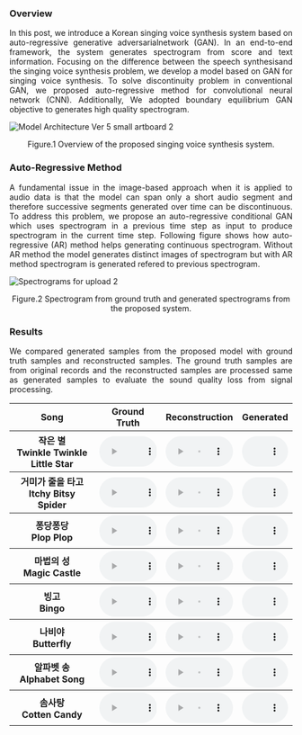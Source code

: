 ### Overview
<p align="justify">
In this post, we  introduce  a  Korean  singing  voice  synthesis  system  based  on  auto-regressive  generative  adversarialnetwork (GAN). In an end-to-end framework, the system generates spectrogram from score and text information. Focusing on the difference between the speech synthesisand the singing voice synthesis problem, we develop a model based on GAN for singing voice synthesis. To solve discontinuity problem in conventional GAN, we proposed auto-regressive method for convolutional neural network (CNN). Additionally, We adopted boundary equilibrium GAN objective to generates high quality spectrogram.
</p>

![Model Architecture Ver 5 small artboard 2](https://user-images.githubusercontent.com/15067112/67160811-804e5180-f38f-11e9-8304-1c99420d644a.jpg)
<p align="center">Figure.1 Overview of the proposed singing voice synthesis system.</p>

### Auto-Regressive Method
<p align="justify">
A fundamental issue in the image-based approach when it is applied to audio data is that the model can span only a short audio segment and therefore successive segments generated over time can be discontinuous. To address this problem, we propose an auto-regressive conditional GAN which uses spectrogram in a previous time step as input to produce spectrogram in the current time step. 
Following figure shows how auto-regressive (AR) method helps generating continuous spectrogram. Without AR method the model generates distinct images of spectrogram but with AR method spectrogram is generated refered to previous spectrogram. 
</p>

![Spectrograms for upload 2](https://user-images.githubusercontent.com/15067112/67160822-a4aa2e00-f38f-11e9-969e-6f2fd1b878eb.jpg)
<p align="center">Figure.2 Spectrogram from ground truth and generated spectrograms from the proposed system.</p>

### Results
<p align="justify">
We compared generated samples from the proposed model with ground truth samples and reconstructed samples. The ground truth samples are from original records and the reconstructed samples are processed same as generated samples to evaluate the sound quality loss from signal processing. 
</p>

<script>
function pauseOthers(ele) {
    $("audio").not(ele).each(function (index, audio) {audio.pause();});
}
</script>

<style>
.main-content table {
    display: inline-table;
}
table {
    table-layout:fixed;
    width: 100%;
    overflow: hidden;
}
#player{
    width: 100%;
}
</style>

<table>
    <tr>
        <th> Song </th>
        <th> Ground Truth </th>
        <th> Reconstruction </th>
        <th> Generated </th>
    </tr>
    <tr>
        <th> 작은 별 <br> Twinkle Twinkle <br> Little Star </th>
        <th> <audio controls id="player" onplay="pauseOthers(this);"><source src="assets/audios/ground/star1_ground.mp3" type="audio/mpeg"></audio> </th>
        <th> <audio controls id="player" onplay="pauseOthers(this);"><source src="assets/audios/recon/star1_recon.mp3" type="audio/mpeg"></audio> </th>
        <th> <audio controls id="player" onplay="pauseOthers(this);"><source src="assets/audios/model4/star1_model4.mp3" type="audio/mpeg"></audio> </th>
    </tr>
    <tr>
        <th> 거미가 줄을 타고 <br> Itchy Bitsy Spider </th>
        <th> <audio controls id="player" onplay="pauseOthers(this);"><source src="assets/audios/ground/spider1_ground.mp3" type="audio/mpeg"></audio> </th>
        <th> <audio controls id="player" onplay="pauseOthers(this);"><source src="assets/audios/recon/spider1_recon.mp3" type="audio/mpeg"></audio> </th>
        <th> <audio controls id="player" onplay="pauseOthers(this);"><source src="assets/audios/model4/spider1_model4.mp3" type="audio/mpeg"></audio> </th>
    </tr>
    <tr>
        <th> 퐁당퐁당 <br> Plop Plop </th>
        <th> <audio controls id="player" onplay="pauseOthers(this);"><source src="assets/audios/ground/pong1_ground.mp3" type="audio/mpeg"></audio> </th>
        <th> <audio controls id="player" onplay="pauseOthers(this);"><source src="assets/audios/recon/pong1_recon.mp3" type="audio/mpeg"></audio> </th>
        <th> <audio controls id="player" onplay="pauseOthers(this);"><source src="assets/audios/model4/pong1_model4.mp3" type="audio/mpeg"></audio> </th>
    </tr>
    <tr>
        <th> 마법의 성 <br> Magic Castle </th>
        <th> <audio controls id="player" onplay="pauseOthers(this);"><source src="assets/audios/ground/magic1_ground.mp3" type="audio/mpeg"></audio> </th>
        <th> <audio controls id="player" onplay="pauseOthers(this);"><source src="assets/audios/recon/magic1_recon.mp3" type="audio/mpeg"></audio> </th>
        <th> <audio controls id="player" onplay="pauseOthers(this);"><source src="assets/audios/model4/magic1_model4.mp3" type="audio/mpeg"></audio> </th>
    </tr>
    <tr>
        <th> 빙고 <br> Bingo </th>
        <th> <audio controls id="player" onplay="pauseOthers(this);"><source src="assets/audios/ground/bingo1_ground.mp3" type="audio/mpeg"></audio> </th>
        <th> <audio controls id="player" onplay="pauseOthers(this);"><source src="assets/audios/recon/bingo1_recon.mp3" type="audio/mpeg"></audio> </th>
        <th> <audio controls id="player" onplay="pauseOthers(this);"><source src="assets/audios/model4/bingo1_model4.mp3" type="audio/mpeg"></audio> </th>
    </tr>
    <tr>
        <th> 나비야 <br> Butterfly </th>
        <th> <audio controls id="player" onplay="pauseOthers(this);"><source src="assets/audios/ground/butterfly1_ground.mp3" type="audio/mpeg"></audio> </th>
        <th> <audio controls id="player" onplay="pauseOthers(this);"><source src="assets/audios/recon/butterfly1_recon.mp3" type="audio/mpeg"></audio> </th>
        <th> <audio controls id="player" onplay="pauseOthers(this);"><source src="assets/audios/model4/butterfly1_model4.mp3" type="audio/mpeg"></audio> </th>
    </tr>
    <tr>
        <th> 알파벳 송 <br> Alphabet Song </th>
        <th> <audio controls id="player" onplay="pauseOthers(this);"><source src="assets/audios/ground/alpha1_ground.mp3" type="audio/mpeg"></audio> </th>
        <th> <audio controls id="player" onplay="pauseOthers(this);"><source src="assets/audios/recon/alpha1_recon.mp3" type="audio/mpeg"></audio> </th>
        <th> <audio controls id="player" onplay="pauseOthers(this);"><source src="assets/audios/model4/alpha1_model4.mp3" type="audio/mpeg"></audio> </th>
    </tr>
    <tr>
        <th> 솜사탕 <br> Cotten Candy </th>
        <th> <audio controls id="player" onplay="pauseOthers(this);"><source src="assets/audios/ground/candy1_ground.mp3" type="audio/mpeg"></audio> </th>
        <th> <audio controls id="player" onplay="pauseOthers(this);"><source src="assets/audios/recon/candy1_recon.mp3" type="audio/mpeg"></audio> </th>
        <th> <audio controls id="player" onplay="pauseOthers(this);"><source src="assets/audios/model4/candy1_model4.mp3" type="audio/mpeg"></audio> </th>
    </tr>
</table>